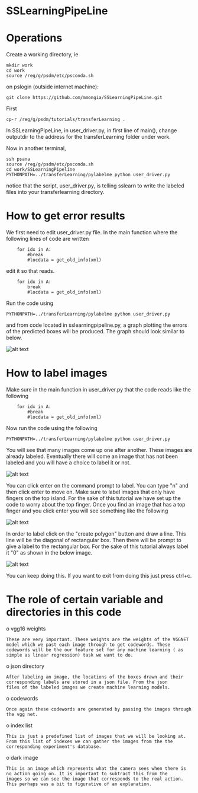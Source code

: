 # SSLearningPipeLine

# Operations


Create a working directory, ie

```
mkdir work
cd work
source /reg/g/psdm/etc/psconda.sh
```
on pslogin (outside internet machine):

```
git clone https://github.com/mmongia/SSLearningPipeLine.git
```
First 


```
cp-r /reg/g/psdm/tutorials/transferLearning .

```

In SSLearningPipeLine, in user_driver.py, in first line of main(), change outputdir to the address for the transferLearning folder under work.


Now in another terminal, 

```
ssh psana
source /reg/g/psdm/etc/psconda.sh
cd work/SSLearningPipeline
PYTHONPATH=../transferLearning/pylabelme python user_driver.py
```

notice that the script, user_driver.py, is telling sslearn to write the labeled files into your transferlearning directory.



# How to get error results

We first need to edit user_driver.py file. In the main function where the following lines of code are written 
```
    for idx in A:
        #break
        #locdata = get_old_info(xml)

```
edit it so that reads. 
```
    for idx in A:
        break
        #locdata = get_old_info(xml)
```

Run the code using
```
PYTHONPATH=../transferLearning/pylabelme python user_driver.py
```
and from code located in sslearningpipeline.py, a graph plotting the errors of the predicted boxes will be produced.
The graph should look similar to  below.



![alt text](https://github.com/mmongia/SSLearningPipeLine/blob/master/ErrorFromTransferLearning.JPG)





# How to label images
Make sure in the main function in user_driver.py that the code reads like the following


```
    for idx in A:
        #break
        #locdata = get_old_info(xml)

```

Now run the code using the following 

```
PYTHONPATH=../transferLearning/pylabelme python user_driver.py
```
You will see that many images come up one after another. These images are already labeled. Eventually there will come an image that has not been labeled and you will have a choice to label it or not.

![alt text](https://github.com/mmongia/SSLearningPipeLine/blob/master/Comment1.JPG)

You can click enter on the command prompt to label. You can type "n" and then click enter to move on. Make sure to label images that only have fingers on the top island. For the sake of this tutorial we have set up the code to worry about the top finger. Once you find an image that has a top finger and you click enter you will see something like the following 


![alt text](https://github.com/mmongia/SSLearningPipeLine/blob/master/Comment2.JPG)

In order to label click on the "create polygon" button and draw a line. This line will be the diagonal of rectangular box. Then there will be prompt to give a label to the rectangular box. For the sake of this tutorial always label it "0" as shown in the below image.


![alt text](https://github.com/mmongia/SSLearningPipeLine/blob/master/comment3.JPG)


You can keep doing this. If you want to exit from doing this just press ctrl+c.

# The role of certain variable and directories in this code


  o vgg16 weights
  
    These are very important. These weights are the weights of the VGGNET model which we past each image through to get codewords. These     codewords will be the our feature set for any machine learning ( as simple as linear regression) task we want to do.
  
  o json directory
    
    After labeling an image, the locations of the boxes drawn and their corresponding labels are stored in a json file. From the json       files of the labeled images we create machine learning models.
    
  o codewords
    
    Once again these codewords are generated by passing the images through the vgg net. 
  o index list
  
    This is just a predefined list of images that we will be looking at. From this list of indexes we can gather the images from the the     corresponding experiment's database.
  o dark image
    
    This is an image which represents what the camera sees when there is no action going on. It is important to subtract this from the       images so we can see the image that corresponds to the real action. This perhaps was a bit to figurative of an explanation.
